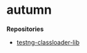 # autumn


**Repositories**

- [testng-classloader-lib](https://github.com/autumn-develop/testng-classloader-lib)
